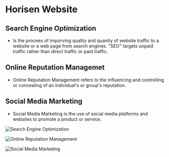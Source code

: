 # Horisen Website 

## Search Engine Optimization 

* Is the procees of imporving quality and quanity of website traffic to a website or a web page from search engines. "SEO" targets unpaid traffic rather than direct traffic or paid traffic. 

## Online Reputation Managemet 

* Online Reputation Management refers to the influencing and controlling or concealing of an individual's or group's reputation. 

## Social Media Marketing 

* Social Media Marketing is the use of social media platforms and websites to promote a product or service. 

![Search Engine Optimization](assets/images/search-engine-optimization.jpg)  

![Online Reputation Management](assets/images/online-reputation-management.jpg)  

![Social Media Marketing](assets/images/social-media-marketing.jpg) 



